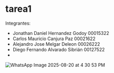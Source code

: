 # tarea1

Integrantes:
- Jonathan Daniel Hernandez Godoy 00015322
- Carlos Mauricio Canjura Paz 00021622
- Alejandro Jose Melgar Deleon 00026222
- Diego Fernando Alvarado Sibrián 00127522
- 


![WhatsApp Image 2025-08-20 at 4 30 53 PM](https://github.com/user-attachments/assets/8d7c1fa0-e15e-4411-a2b4-e7c3c5642a46)
